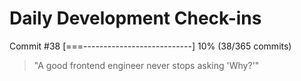 # Daily Development Check-ins

Commit #38
[===---------------------------] 10% (38/365 commits)

> "A good frontend engineer never stops asking 'Why?'"